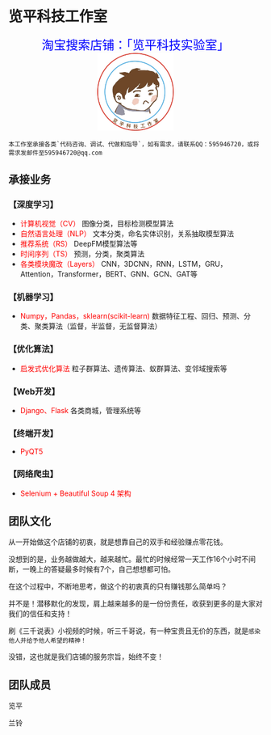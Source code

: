 # 览平科技工作室

<center><font face="黑体" size=5 color=blue>淘宝搜索店铺：「览平科技实验室」</font></center>

<center><img src="images/icon.jpg" width="30%" height="30%" ></center>

```tip
本工作室承接各类`代码咨询、调试、代做和指导`，如有需求，请联系QQ：595946720，或将需求发邮件至595946720@qq.com
```

## 承接业务

### **【深度学习】**
- <font color='red'>计算机视觉（CV）</font> 图像分类，目标检测模型算法
- <font color='red'>自然语言处理（NLP）</font> 文本分类，命名实体识别，关系抽取模型算法
- <font color='red'>推荐系统（RS）</font> DeepFM模型算法等
- <font color='red'>时间序列（TS）</font> 预测，分类，聚类算法
- <font color='red'>各类模块魔改（Layers）</font> CNN，3DCNN，RNN，LSTM，GRU，Attention，Transformer，BERT、GNN、GCN、GAT等

### **【机器学习】**
- <font color='red'>Numpy，Pandas，sklearn(scikit-learn)</font> 数据特征工程、回归、预测、分类、聚类算法（监督，半监督，无监督算法）

### **【优化算法】**
- <font color='red'>启发式优化算法</font> 粒子群算法、遗传算法、蚁群算法、变邻域搜索等

### **【Web开发】**
- <font color='red'>Django、Flask</font> 各类商城，管理系统等

### **【终端开发】**
- <font color='red'>PyQT5</font>

### **【网络爬虫】**
- <font color='red'>Selenium + Beautiful Soup 4 架构</font> 

## 团队文化

从一开始做这个店铺的初衷，就是想靠自己的双手和经验赚点零花钱。

没想到的是，业务越做越大，越来越忙。最忙的时候经常一天工作16个小时不间断，一晚上的答疑最多时候有7个，自己想想都可怕。

在这个过程中，不断地思考，做这个的初衷真的只有赚钱那么简单吗？

并不是！潜移默化的发现，肩上越来越多的是一份份责任，收获到更多的是大家对我们的信任和支持！

刷《三千说表》小视频的时候，听三千哥说，有一种宝贵且无价的东西，就是`感染他人并给予他人希望的精神！`

没错，这也就是我们店铺的服务宗旨，始终不变！

## 团队成员

览平

兰铃

